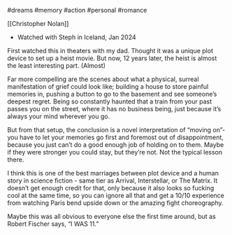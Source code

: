 #dreams #memory 
#action #personal #romance

[[Christopher Nolan]]

- Watched with Steph in Iceland, Jan 2024

First watched this in theaters with my dad. Thought it was a unique plot device to set up a heist movie. But now, 12 years later, the heist is almost the least interesting part. (Almost)

Far more compelling are the scenes about what a physical, surreal manifestation of grief could look like; building a house to store painful memories in, pushing a button to go to the basement and see someone’s deepest regret. Being so constantly haunted that a train from your past passes you on the street, where it has no business being, just because it’s always your mind wherever you go.

But from that setup, the conclusion is a novel interpretation of “moving on”- you have to let your memories go first and foremost out of disappointment, because you just can’t do a good enough job of holding on to them. Maybe if they were stronger you could stay, but they’re not. Not the typical lesson there. 

I think this is one of the best marriages between plot device and a human story in science fiction - same tier as Arrival, Interstellar, or The Matrix. It doesn’t get enough credit for that, only because it also looks so fucking cool at the same time, so you can ignore all that and get a 10/10 experience from watching Paris bend upside down or the amazing fight choreography. 

Maybe this was all obvious to everyone else the first time around, but as Robert Fischer says, “I WAS 11.”